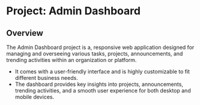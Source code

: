 # Project: Admin Dashboard

## Overview

The Admin Dashboard project is a, responsive web application designed for managing and overseeing various tasks, projects, announcements, and trending activities within an organization or platform. 
- It comes with a user-friendly interface and is highly customizable to fit different business needs. 
- The dashboard provides key insights into projects, announcements, trending activities, and a smooth user experience for both desktop and mobile devices.
